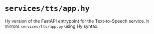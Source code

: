 # `services/tts/app.hy`

Hy version of the FastAPI entrypoint for the Text-to-Speech service.
It mirrors `services/tts/app.py` using Hy syntax.
